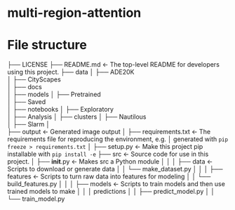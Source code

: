 # multi-region-attention






# File structure 

├── LICENSE
├── README.md          <- The top-level README for developers using this project.
├── data
│   ├── ADE20K       
│   ├── CityScapes        
│
├── docs               
│
├── models
│   ├── Pretrained       
│   ├── Saved           
│
├── notebooks
│   ├── Exploratory       
│   ├── Analysis
│
├── clusters
│   ├── Nautilous       
│   ├── Slarm
│  
├── output            <- Generated image output
│
├── requirements.txt   <- The requirements file for reproducing the environment, e.g.
│                         generated with `pip freeze > requirements.txt`
│
├── setup.py           <- Make this project pip installable with `pip install -e`
├── src                <- Source code for use in this project.
│   ├── __init__.py    <- Makes src a Python module
│   │
│   ├── data           <- Scripts to download or generate data
│   │   └── make_dataset.py
│   │
│   ├── features       <- Scripts to turn raw data into features for modeling
│   │   └── build_features.py
│   │
│   ├── models         <- Scripts to train models and then use trained models to make
│   │   │                 predictions
│   │   ├── predict_model.py
│   │   └── train_model.py

